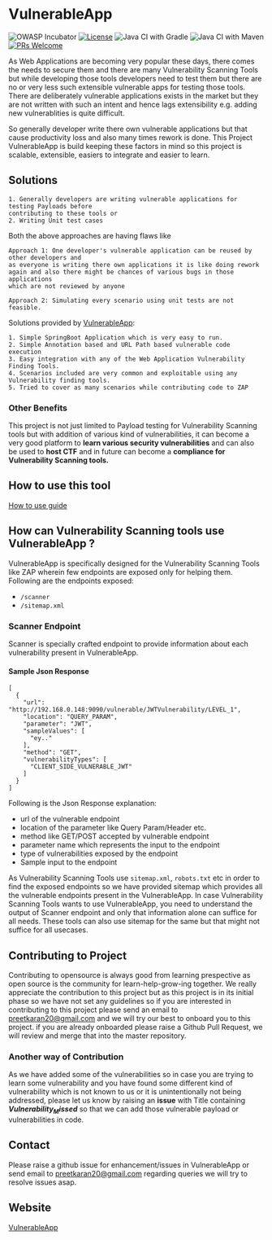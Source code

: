 # VulnerableApp 
![OWASP Incubator](https://img.shields.io/badge/owasp-incubator-blue.svg) [![License](https://img.shields.io/badge/License-Apache%202.0-blue.svg)](https://opensource.org/licenses/Apache-2.0) ![Java CI with Gradle](https://github.com/SasanLabs/VulnerableApp/workflows/Java%20CI%20with%20Gradle/badge.svg) ![Java CI with Maven](https://github.com/SasanLabs/VulnerableApp/workflows/Java%20CI%20with%20Maven/badge.svg) [![PRs Welcome](https://img.shields.io/badge/PRs-welcome-brightgreen.svg?style=flat-square)](http://makeapullrequest.com)

As Web Applications are becoming very popular these days, there comes the needs to secure them and there are many Vulnerability Scanning Tools but while developing those tools developers need to test them but there are no or very less such extensible vulnerable apps for testing those tools. There are deliberately vulnerable applications exists in the market but they are not written with such an intent and hence lags extensibility e.g. adding new vulnerablities is quite difficult.

So generally developer write there own vulnerable applications but that cause productivity loss and also many times rework is done. This Project VulnerableApp is build keeping these factors in mind so this project is scalable, extensible, easiers to integrate and easier to learn.

## Solutions
``` 
1. Generally developers are writing vulnerable applications for testing Payloads before 
contributing to these tools or
2. Writing Unit test cases
```
Both the above approaches are having flaws like 
```
Approach 1: One developer's vulnerable application can be reused by other developers and 
as everyone is writing there own applications it is like doing rework again and also there might be chances of various bugs in those applications
which are not reviewed by anyone

Approach 2: Simulating every scenario using unit tests are not feasible.
```

Solutions provided by [VulnerableApp](https://github.com/SasanLabs/VulnerableApp):
```
1. Simple SpringBoot Application which is very easy to run.
2. Simple Annotation based and URL Path based vulnerable code execution
3. Easy integration with any of the Web Application Vulnerability Finding Tools.
4. Scenarios included are very common and exploitable using any Vulnerability finding tools.
5. Tried to cover as many scenarios while contributing code to ZAP
```
### Other Benefits
This project is not just limited to Payload testing for Vulnerability Scanning tools but with addition of various kind of vulnerabilities, it can become a very good platform to **learn various security vulnerabilities** and can also be used to **host CTF** and in future can become a **compliance for Vulnerability Scanning tools.**

## How to use this tool ##
[How to use guide](https://github.com/SasanLabs/VulnerableApp/blob/master/HOW-TO-USE.md)

## How can Vulnerability Scanning tools use VulnerableApp ? ##
VulnerableApp is specifically designed for the Vulnerability Scanning Tools like ZAP wherein few endpoints are exposed only for helping them.
Following are the endpoints exposed:
- `/scanner`
- `/sitemap.xml`

### Scanner Endpoint ###
Scanner is specially crafted endpoint to provide information about each vulnerability present in VulnerableApp.
#### Sample Json Response ####
```
[
  {
    "url": "http://192.168.0.148:9090/vulnerable/JWTVulnerability/LEVEL_1",
    "location": "QUERY_PARAM",
    "parameter": "JWT",
    "sampleValues": [
      "ey.."
    ],
    "method": "GET",
    "vulnerabilityTypes": [
      "CLIENT_SIDE_VULNERABLE_JWT"
    ]
  }
]
```
Following is the Json Response explanation:
- url of the vulnerable endpoint
- location of the parameter like Query Param/Header etc.
- method like GET/POST accepted by vulnerable endpoint
- parameter name which represents the input to the endpoint
- type of vulnerabilities exposed by the endpoint
- Sample input to the endpoint

As Vulnerability Scanning Tools use `sitemap.xml`, `robots.txt` etc in order to find the exposed endpoints so we have provided sitemap which provides all the vulnerable endpoints present in the VulnerableApp. In case Vulnerability Scanning Tools wants to use VulnerableApp, you need to understand the output of Scanner endpoint and only that information alone can suffice for all needs. These tools can also use sitemap for the same but that might not suffice for all usecases.


## Contributing to Project ##
Contributing to opensource is always good from learning prespective as open source is the community for learn-help-grow-ing together. 
We really appreciate the contribution to this project but as this project is in its initial phase so we have not set any guidelines so if you are interested in contributing to this project please send an email to preetkaran20@gmail.com and we will try our best to onboard you to this project. if you are already onboarded please raise a Github Pull Request, we will review and merge that into the master repository.

### Another way of Contribution ###
As we have added some of the vulnerabilities so in case you are trying to learn some vulnerability and you have found some different kind of vulnerability which is not known to us or it is unintentionally not being addressed, please let us know by raising an **issue**  with Title containing **$Vulnerability_Missed$** so that we can add those vulnerable payload or vulnerabilities in code.

## Contact ##
Please raise a github issue for enhancement/issues in VulnerableApp or send email to preetkaran20@gmail.com regarding queries
we will try to resolve issues asap.

## Website ##
[VulnerableApp](https://owasp.org/www-project-vulnerableapp/)
